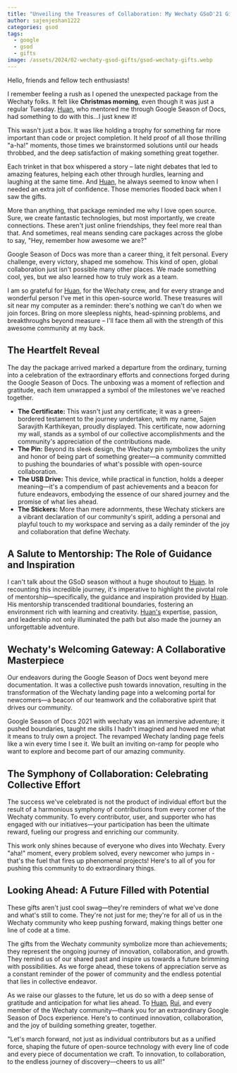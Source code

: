 ```yaml
---
title: "Unveiling the Treasures of Collaboration: My Wechaty GSoD'21 Gifts"
author: sajenjeshan1222
categories: gsod
tags:
  - google
  - gsod
  - gifts
image: /assets/2024/02-wechaty-gsod-gifts/gsod-wechaty-gifts.webp
---
```


Hello, friends and fellow tech enthusiasts!

I remember feeling a rush as I opened the unexpected package from the Wechaty folks. It felt like **Christmas morning**, even though it was just a regular Tuesday. [Huan](https://github.com/huan), who mentored me through Google Season of Docs, had something to do with this...I just knew it!

This wasn't just a box. It was like holding a trophy for something far more important than code or project completion.  It held proof of all those thrilling "a-ha!" moments, those times we brainstormed solutions until our heads throbbed, and the deep satisfaction of making something great together.

Each trinket in that box whispered a story – late night debates that led to amazing features, helping each other through hurdles, learning and laughing at the same time. And [Huan](https://github.com/huan), he always seemed to know when I needed an extra jolt of confidence. Those memories flooded back when I saw the gifts.

More than anything, that package reminded me why I love open source. Sure, we create fantastic technologies, but most importantly, we create connections. These aren't just online friendships, they feel more real than that. And sometimes, real means sending care packages across the globe to say, "Hey, remember how awesome we are?"

Google Season of Docs was more than a career thing, it felt personal. Every challenge, every victory, shaped me somehow. This kind of open, global collaboration just isn't possible many other places. We made something cool, yes, but we also learned how to truly work as a team.

I am so grateful for [Huan](https://github.com/huan), for the Wechaty crew, and for every strange and wonderful person I've met in this open-source world. These treasures will sit near my computer as a reminder: there's nothing we can't do when we join forces.  Bring on more sleepless nights, head-spinning problems, and breakthroughs beyond measure – I'll face them all with the strength of this awesome community at my back.

## The Heartfelt Reveal

The day the package arrived marked a departure from the ordinary, turning into a celebration of the extraordinary efforts and connections forged during the Google Season of Docs. The unboxing was a moment of reflection and gratitude, each item unwrapped a symbol of the milestones we've reached together.

- **The Certificate:** This wasn't just any certificate; it was a green-bordered testament to the journey undertaken, with my name, Sajen Saravjith Karthikeyan, proudly displayed. This certificate, now adorning my wall, stands as a symbol of our collective accomplishments and the community's appreciation of the contributions made.
- **The Pin:** Beyond its sleek design, the Wechaty pin symbolizes the unity and honor of being part of something greater—a community committed to pushing the boundaries of what's possible with open-source collaboration.
- **The USB Drive:** This device, while practical in function, holds a deeper meaning—it's a compendium of past achievements and a beacon for future endeavors, embodying the essence of our shared journey and the promise of what lies ahead.
- **The Stickers:** More than mere adornments, these Wechaty stickers are a vibrant declaration of our community's spirit, adding a personal and playful touch to my workspace and serving as a daily reminder of the joy and collaboration that define Wechaty.

## A Salute to Mentorship: The Role of Guidance and Inspiration

I can't talk about the GSoD season without a huge shoutout to [Huan](https://github.com/huan). In recounting this incredible journey, it's imperative to highlight the pivotal role of mentorship—specifically, the guidance and inspiration provided by [Huan](https://github.com/huan). His mentorship transcended traditional boundaries, fostering an environment rich with learning and creativity. [Huan's](https://github.com/huan) expertise, passion, and leadership not only illuminated the path but also made the journey an unforgettable adventure.

## Wechaty's Welcoming Gateway: A Collaborative Masterpiece

Our endeavors during the Google Season of Docs went beyond mere documentation. It was a collective push towards innovation, resulting in the transformation of the Wechaty landing page into a welcoming portal for newcomers—a beacon of our teamwork and the collaborative spirit that drives our community.

Google Season of Docs 2021 with wechaty was an immersive adventure; it pushed boundaries, taught me skills I hadn't imagined and howed me what it means to truly own a project. The revamped Wechaty landing page feels like a win every time I see it. We built an inviting on-ramp for people who want to explore and become part of our amazing community.

## The Symphony of Collaboration: Celebrating Collective Effort

The success we've celebrated is not the product of individual effort but the result of a harmonious symphony of contributions from every corner of the Wechaty community. To every contributor, user, and supporter who has engaged with our initiatives—your participation has been the ultimate reward, fueling our progress and enriching our community.

This work only shines because of everyone who dives into Wechaty. Every "aha!" moment, every problem solved, every newcomer who jumps in - that's the fuel that fires up phenomenal projects! Here's to all of you for pushing this community to do extraordinary things.

## Looking Ahead: A Future Filled with Potential

These gifts aren't just cool swag—they're reminders of what we've done and what's still to come. They're not just for me; they're for all of us in the Wechaty community who keep pushing forward, making things better one line of code at a time.

The gifts from the Wechaty community symbolize more than achievements; they represent the ongoing journey of innovation, collaboration, and growth. They remind us of our shared past and inspire us towards a future brimming with possibilities. As we forge ahead, these tokens of appreciation serve as a constant reminder of the power of community and the endless potential that lies in collective endeavor.

As we raise our glasses to the future, let us do so with a deep sense of gratitude and anticipation for what lies ahead. To [Huan](https://github.com/huan), [Rui](https://github.com/lijiarui), and every member of the Wechaty community—thank you for an extraordinary Google Season of Docs experience. Here's to continued innovation, collaboration, and the joy of building something greater, together.

"Let's march forward, not just as individual contributors but as a unified force, shaping the future of open-source technology with every line of code and every piece of documentation we craft. To innovation, to collaboration, to the endless journey of discovery—cheers to us all!"
